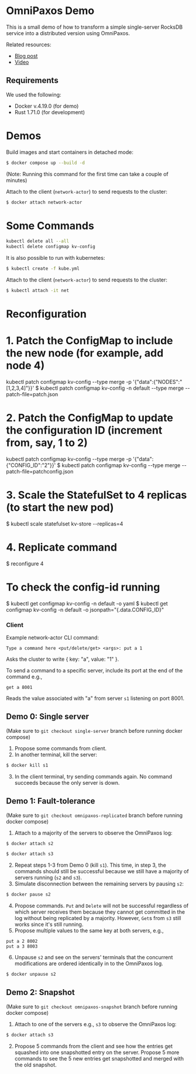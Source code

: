 # OmniPaxos Demo
This is a small demo of how to transform a simple single-server RocksDB service into a distributed version using OmniPaxos.

Related resources:
- [Blog post](https://omnipaxos.com/blog/building-distributed-rocksdb-with-omnipaxos-in-8-minutes/)
- [Video](https://youtu.be/4VqB0-KOsms)

## Requirements
We used the following:
- Docker v.4.19.0 (for demo)
- Rust 1.71.0 (for development)



# Demos
Build images and start containers in detached mode:
```bash
$ docker compose up --build -d
```
(Note: Running this command for the first time can take a couple of minutes)

Attach to the client (`network-actor`) to send requests to the cluster:
```bash
$ docker attach network-actor
```

# Some Commands

```bash
kubectl delete all --all
kubectl delete configmap kv-config
```

It is also possible to run with kubernetes:
```bash
$ kubectl create -f kube.yml 
```
Attach to the client (`network-actor`) to send requests to the cluster:
```bash
$ kubectl attach -it net
```
# Reconfiguration

# 1. Patch the ConfigMap to include the new node (for example, add node 4)
kubectl patch configmap kv-config --type merge -p '{"data":{"NODES":"[1,2,3,4]"}}'
$ kubectl patch configmap kv-config -n default --type merge --patch-file=patch.json

# 2. Patch the ConfigMap to update the configuration ID (increment from, say, 1 to 2)

kubectl patch configmap kv-config --type merge -p '{"data":{"CONFIG_ID":"2"}}'
$ kubectl patch configmap kv-config --type merge --patch-file=patchconfig.json


# 3. Scale the StatefulSet to 4 replicas (to start the new pod)
$ kubectl scale statefulset kv-store --replicas=4

# 4. Replicate command
$ reconfigure 4

# To check the config-id running 
$ kubectl get configmap kv-config -n default -o yaml
$ kubectl get configmap kv-config -n default -o jsonpath="{.data.CONFIG_ID}"



### Client
Example network-actor CLI command:
```
Type a command here <put/delete/get> <args>: put a 1
```
Asks the cluster to write { key: "a", value: "1" }.

To send a command to a specific server, include its port at the end of the command e.g.,
```
get a 8001
```
Reads the value associated with "a" from server `s1` listening on port 8001.

## Demo 0: Single server
(Make sure to `git checkout single-server` branch before running docker compose)
1. Propose some commands from client.
2. In another terminal, kill the server:
```bash
$ docker kill s1
```
3. In the client terminal, try sending commands again. No command succeeds because the only server is down.

## Demo 1: Fault-tolerance
(Make sure to `git checkout omnipaxos-replicated` branch before running docker compose)
1. Attach to a majority of the servers to observe the OmniPaxos log:
```bash
$ docker attach s2
```
```bash
$ docker attach s3
```
2. Repeat steps 1-3 from Demo 0 (kill `s1`). This time, in step 3, the commands should still be successful because we still have a majority of servers running (`s2` and `s3`).
3. Simulate disconnection between the remaining servers by pausing `s2`:
```bash
$ docker pause s2
```
4. Propose commands. ``Put`` and ``Delete`` will not be successful regardless of which server receives them because they cannot get committed in the log without being replicated by a majority. However, ``Get``s from `s3` still works since it's still running.
5. Propose multiple values to the same key at both servers, e.g.,
```
put a 2 8002
put a 3 8003
```
6. Unpause ``s2`` and see on the servers' terminals that the concurrent modifications are ordered identically in to the OmniPaxos log.
```bash
$ docker unpause s2
```

## Demo 2: Snapshot
(Make sure to `git checkout omnipaxos-snapshot` branch before running docker compose)
1. Attach to one of the servers e.g., ``s3`` to observe the OmniPaxos log:
```bash
$ docker attach s3
```
2. Propose 5 commands from the client and see how the entries get squashed into one snapshotted entry on the server. Propose 5 more commands to see the 5 new entries get snapshotted and merged with the old snapshot.
